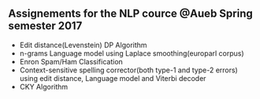 ## Assignements for the NLP cource @Aueb Spring semester 2017
* Edit distance(Levenstein) DP Algorithm
* n-grams Language model using Laplace smoothing(europarl corpus)
* Enron Spam/Ham Classification
* Context-sensitive spelling corrector(both type-1 and type-2 errors) using edit distance, Language model and Viterbi decoder 
* CKY Algorithm
